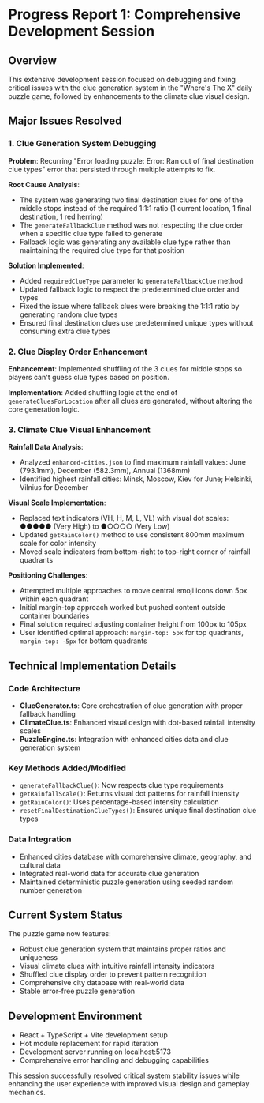 # Progress Report 1: Comprehensive Development Session

## Overview
This extensive development session focused on debugging and fixing critical issues with the clue generation system in the "Where's The X" daily puzzle game, followed by enhancements to the climate clue visual design.

## Major Issues Resolved

### 1. Clue Generation System Debugging
**Problem**: Recurring "Error loading puzzle: Error: Ran out of final destination clue types" error that persisted through multiple attempts to fix.

**Root Cause Analysis**: 
- The system was generating two final destination clues for one of the middle stops instead of the required 1:1:1 ratio (1 current location, 1 final destination, 1 red herring)
- The `generateFallbackClue` method was not respecting the clue order when a specific clue type failed to generate
- Fallback logic was generating any available clue type rather than maintaining the required clue type for that position

**Solution Implemented**:
- Added `requiredClueType` parameter to `generateFallbackClue` method
- Updated fallback logic to respect the predetermined clue order and types
- Fixed the issue where fallback clues were breaking the 1:1:1 ratio by generating random clue types
- Ensured final destination clues use predetermined unique types without consuming extra clue types

### 2. Clue Display Order Enhancement
**Enhancement**: Implemented shuffling of the 3 clues for middle stops so players can't guess clue types based on position.

**Implementation**: Added shuffling logic at the end of `generateCluesForLocation` after all clues are generated, without altering the core generation logic.

### 3. Climate Clue Visual Enhancement
**Rainfall Data Analysis**:
- Analyzed `enhanced-cities.json` to find maximum rainfall values: June (793.1mm), December (582.3mm), Annual (1368mm)
- Identified highest rainfall cities: Minsk, Moscow, Kiev for June; Helsinki, Vilnius for December

**Visual Scale Implementation**:
- Replaced text indicators (VH, H, M, L, VL) with visual dot scales: ●●●●● (Very High) to ●○○○○ (Very Low)
- Updated `getRainColor()` method to use consistent 800mm maximum scale for color intensity
- Moved scale indicators from bottom-right to top-right corner of rainfall quadrants

**Positioning Challenges**:
- Attempted multiple approaches to move central emoji icons down 5px within each quadrant
- Initial margin-top approach worked but pushed content outside container boundaries
- Final solution required adjusting container height from 100px to 105px
- User identified optimal approach: `margin-top: 5px` for top quadrants, `margin-top: -5px` for bottom quadrants

## Technical Implementation Details

### Code Architecture
- **ClueGenerator.ts**: Core orchestration of clue generation with proper fallback handling
- **ClimateClue.ts**: Enhanced visual design with dot-based rainfall intensity scales
- **PuzzleEngine.ts**: Integration with enhanced cities data and clue generation system

### Key Methods Added/Modified
- `generateFallbackClue()`: Now respects clue type requirements
- `getRainfallScale()`: Returns visual dot patterns for rainfall intensity
- `getRainColor()`: Uses percentage-based intensity calculation
- `resetFinalDestinationClueTypes()`: Ensures unique final destination clue types

### Data Integration
- Enhanced cities database with comprehensive climate, geography, and cultural data
- Integrated real-world data for accurate clue generation
- Maintained deterministic puzzle generation using seeded random number generation

## Current System Status
The puzzle game now features:
- Robust clue generation system that maintains proper ratios and uniqueness
- Visual climate clues with intuitive rainfall intensity indicators
- Shuffled clue display order to prevent pattern recognition
- Comprehensive city database with real-world data
- Stable error-free puzzle generation

## Development Environment
- React + TypeScript + Vite development setup
- Hot module replacement for rapid iteration
- Development server running on localhost:5173
- Comprehensive error handling and debugging capabilities

This session successfully resolved critical system stability issues while enhancing the user experience with improved visual design and gameplay mechanics.
